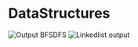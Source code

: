 # DataStructures
![Output BFSDFS](https://user-images.githubusercontent.com/112739680/215043128-f1fe1a96-73e8-4eb5-b0be-05a081e3df75.png)
![Linkedlist output](https://user-images.githubusercontent.com/112739680/215051478-ff126b50-48be-41e9-b7f9-e8bf717db873.png)
